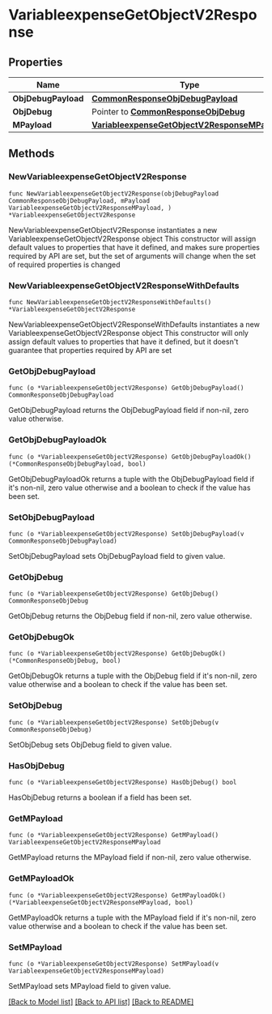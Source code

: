 # VariableexpenseGetObjectV2Response

## Properties

Name | Type | Description | Notes
------------ | ------------- | ------------- | -------------
**ObjDebugPayload** | [**CommonResponseObjDebugPayload**](CommonResponseObjDebugPayload.md) |  | 
**ObjDebug** | Pointer to [**CommonResponseObjDebug**](CommonResponseObjDebug.md) |  | [optional] 
**MPayload** | [**VariableexpenseGetObjectV2ResponseMPayload**](VariableexpenseGetObjectV2ResponseMPayload.md) |  | 

## Methods

### NewVariableexpenseGetObjectV2Response

`func NewVariableexpenseGetObjectV2Response(objDebugPayload CommonResponseObjDebugPayload, mPayload VariableexpenseGetObjectV2ResponseMPayload, ) *VariableexpenseGetObjectV2Response`

NewVariableexpenseGetObjectV2Response instantiates a new VariableexpenseGetObjectV2Response object
This constructor will assign default values to properties that have it defined,
and makes sure properties required by API are set, but the set of arguments
will change when the set of required properties is changed

### NewVariableexpenseGetObjectV2ResponseWithDefaults

`func NewVariableexpenseGetObjectV2ResponseWithDefaults() *VariableexpenseGetObjectV2Response`

NewVariableexpenseGetObjectV2ResponseWithDefaults instantiates a new VariableexpenseGetObjectV2Response object
This constructor will only assign default values to properties that have it defined,
but it doesn't guarantee that properties required by API are set

### GetObjDebugPayload

`func (o *VariableexpenseGetObjectV2Response) GetObjDebugPayload() CommonResponseObjDebugPayload`

GetObjDebugPayload returns the ObjDebugPayload field if non-nil, zero value otherwise.

### GetObjDebugPayloadOk

`func (o *VariableexpenseGetObjectV2Response) GetObjDebugPayloadOk() (*CommonResponseObjDebugPayload, bool)`

GetObjDebugPayloadOk returns a tuple with the ObjDebugPayload field if it's non-nil, zero value otherwise
and a boolean to check if the value has been set.

### SetObjDebugPayload

`func (o *VariableexpenseGetObjectV2Response) SetObjDebugPayload(v CommonResponseObjDebugPayload)`

SetObjDebugPayload sets ObjDebugPayload field to given value.


### GetObjDebug

`func (o *VariableexpenseGetObjectV2Response) GetObjDebug() CommonResponseObjDebug`

GetObjDebug returns the ObjDebug field if non-nil, zero value otherwise.

### GetObjDebugOk

`func (o *VariableexpenseGetObjectV2Response) GetObjDebugOk() (*CommonResponseObjDebug, bool)`

GetObjDebugOk returns a tuple with the ObjDebug field if it's non-nil, zero value otherwise
and a boolean to check if the value has been set.

### SetObjDebug

`func (o *VariableexpenseGetObjectV2Response) SetObjDebug(v CommonResponseObjDebug)`

SetObjDebug sets ObjDebug field to given value.

### HasObjDebug

`func (o *VariableexpenseGetObjectV2Response) HasObjDebug() bool`

HasObjDebug returns a boolean if a field has been set.

### GetMPayload

`func (o *VariableexpenseGetObjectV2Response) GetMPayload() VariableexpenseGetObjectV2ResponseMPayload`

GetMPayload returns the MPayload field if non-nil, zero value otherwise.

### GetMPayloadOk

`func (o *VariableexpenseGetObjectV2Response) GetMPayloadOk() (*VariableexpenseGetObjectV2ResponseMPayload, bool)`

GetMPayloadOk returns a tuple with the MPayload field if it's non-nil, zero value otherwise
and a boolean to check if the value has been set.

### SetMPayload

`func (o *VariableexpenseGetObjectV2Response) SetMPayload(v VariableexpenseGetObjectV2ResponseMPayload)`

SetMPayload sets MPayload field to given value.



[[Back to Model list]](../README.md#documentation-for-models) [[Back to API list]](../README.md#documentation-for-api-endpoints) [[Back to README]](../README.md)


